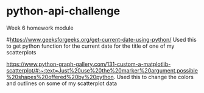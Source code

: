 # python-api-challenge
Week 6 homework module

#https://www.geeksforgeeks.org/get-current-date-using-python/
Used this to get python function for the current date for the title of one of my scatterplots

https://www.python-graph-gallery.com/131-custom-a-matplotlib-scatterplot/#:~:text=Just%20use%20the%20marker%20argument,possible%20shapes%20offered%20by%20python.
Used this to change the colors and outlines on some of my scatterplot data


